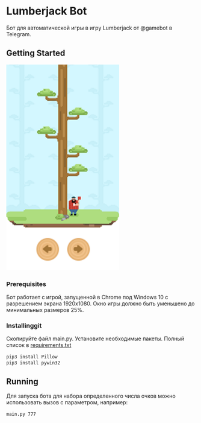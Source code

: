 # Lumberjack Bot
Бот для автоматической игры в игру Lumberjack от @gamebot в Telegram.

## Getting Started

![Snapshot](https://github.com/xrustle/LumberjackBot/blob/master/snapshot.png)

### Prerequisites

Бот работает с игрой, запущенной в Chrome под Windows 10 c разрешением экрана 1920x1080.
Окно игры должно быть уменьшено до минимальных размеров 25%.

### Installinggit

Скопируйте файл main.py.
Установите необходимые пакеты. 
Полный список в [requirements.txt](https://github.com/xrustle/LumberjackBot/blob/master/requirements.txt)

```
pip3 install Pillow
pip3 install pywin32
```

## Running

Для запуска бота для набора определенного числа очков можно использовать вызов с параметром, например:

```
main.py 777
```

